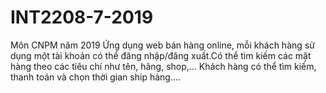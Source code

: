# INT2208-7-2019
Môn CNPM năm 2019
Ứng dụng web bán hàng online, mỗi khách hàng sử dụng một tài khoản có thể đăng nhập/đăng xuất.Có thể tìm kiếm các mặt hàng theo các tiêu chí như tên, hãng, shop,... Khách hàng có thể tìm kiếm, thanh toán và chọn thời gian ship hàng....
